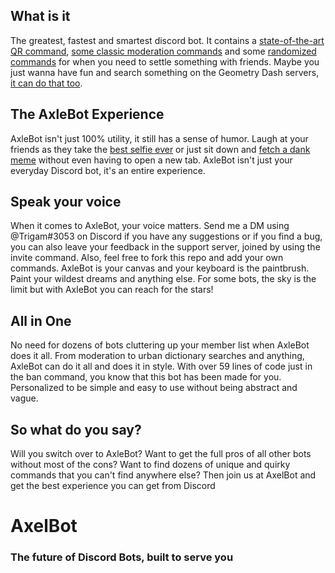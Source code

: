 ## What is it
The greatest, fastest and smartest discord bot. It contains a [state-of-the-art QR command](https://github.com/Trigam04/AxleBot/blob/master/commands/qr.js), [some classic moderation commands](https://github.com/Trigam04/AxleBot/blob/master/commands/ban.js) and some [randomized commands](https://github.com/Trigam04/AxleBot/blob/master/commands/dice.js) for when you need to settle something with friends. Maybe you just wanna have fun and search something on the Geometry Dash servers, [it can do that too](https://github.com/Trigam04/AxleBot/blob/master/commands/gd.js).

## The AxleBot Experience

AxleBot isn't just 100% utility, it still has a sense of humor. Laugh at your friends as they take the [best selfie ever](https://github.com/Trigam04/AxleBot/blob/master/commands/selfie.js) or just sit down and [fetch a dank meme](https://github.com/Trigam04/AxleBot/blob/master/commands/meme.js) without even having to open a new tab. AxleBot isn't just your everyday Discord bot, it's an entire experience.

## Speak your voice

When it comes to AxleBot, your voice matters. Send me a DM using @Trigam#3053 on Discord if you have any suggestions or if you find a bug, you can also leave your feedback in the support server, joined by using the invite command. Also, feel free to fork this repo and add your own commands. AxleBot is your canvas and your keyboard is the paintbrush. Paint your wildest dreams and anything else. For some bots, the sky is the limit but with AxleBot you can reach for the stars!

## All in One

No need for dozens of bots cluttering up your member list when AxleBot does it all. From moderation to urban dictionary searches and anything, AxleBot can do it all and does it in style. With over 59 lines of code just in the ban command, you know that this bot has been made for you. Personalized to be simple and easy to use without being abstract and vague.

## So what do you say?

Will you switch over to AxleBot? Want to get the full pros of all other bots without most of the cons? Want to find dozens of unique and quirky commands that you can't find anywhere else? Then join us at AxelBot and get the best experience you can get from Discord

# AxelBot
### The future of Discord Bots, built to serve you
